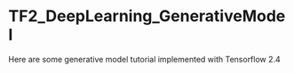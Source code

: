 # TF2_DeepLearning_GenerativeModel
Here are some generative model tutorial implemented with Tensorflow 2.4
